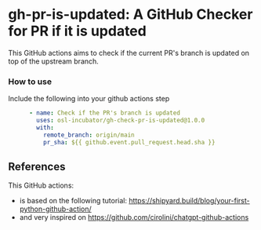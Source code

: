 # gh-pr-is-updated: A GitHub Checker for PR if it is updated

This GitHub actions aims to check if the current PR's branch
is updated on top of the upstream branch.

### How to use

Include the following into your github actions step

```yaml
      - name: Check if the PR's branch is updated
        uses: osl-incubator/gh-check-pr-is-updated@1.0.0
        with:
          remote_branch: origin/main
          pr_sha: ${{ github.event.pull_request.head.sha }}
```

## References

This GitHub actions:
  - is based on the following tutorial: https://shipyard.build/blog/your-first-python-github-action/
  - and very inspired on https://github.com/cirolini/chatgpt-github-actions
